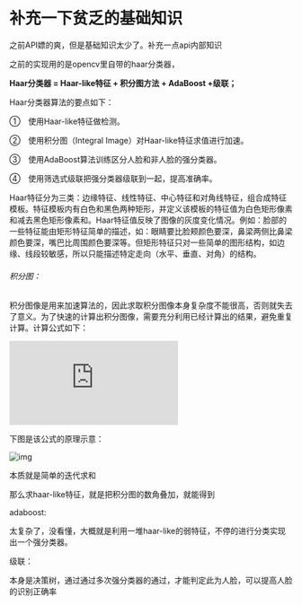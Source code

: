 # 补充一下贫乏的基础知识

之前API嫖的爽，但是基础知识太少了。补充一点api内部知识

之前的实现用的是opencv里自带的haar分类器，

**Haar分类器 = Haar-like特征 + 积分图方法 + AdaBoost +级联；**



Haar分类器算法的要点如下：

①　使用Haar-like特征做检测。

②　使用积分图（Integral Image）对Haar-like特征求值进行加速。

③　使用AdaBoost算法训练区分人脸和非人脸的强分类器。

④　使用筛选式级联把强分类器级联到一起，提高准确率。



Haar特征分为三类：边缘特征、线性特征、中心特征和对角线特征，组合成特征模板。特征模板内有白色和黑色两种矩形，并定义该模板的特征值为白色矩形像素和减去黑色矩形像素和。Haar特征值反映了图像的灰度变化情况。例如：脸部的一些特征能由矩形特征简单的描述，如：眼睛要比脸颊颜色要深，鼻梁两侧比鼻梁颜色要深，嘴巴比周围颜色要深等。但矩形特征只对一些简单的图形结构，如边缘、线段较敏感，所以只能描述特定走向（水平、垂直、对角）的结构。

###### 积分图：

积分图像是用来加速算法的，因此求取积分图像本身复杂度不能很高，否则就失去了意义。为了快速的计算出积分图像，需要充分利用已经计算出的结果，避免重复计算。计算公式如下：

![img](http://latex.codecogs.com/gif.latex?I%28x%2Cy%29%3Di%28x%2Cy%29&plus;I%28x%2Cy-1%29&plus;I%28x-1%2Cy%29-I%28x-1%2Cy-1%29)

下图是该公式的原理示意：

![img](https://img-blog.csdn.net/20150605235951859)

本质就是简单的迭代求和

那么求haar-like特征，就是把积分图的数角叠加，就能得到

adaboost:

太复杂了，没看懂，大概就是利用一堆haar-like的弱特征，不停的进行分类实现出一个强分类器。

级联：

本身是决策树，通过通过多次强分类器的通过，才能判定此为人脸，可以提高人脸的识别正确率